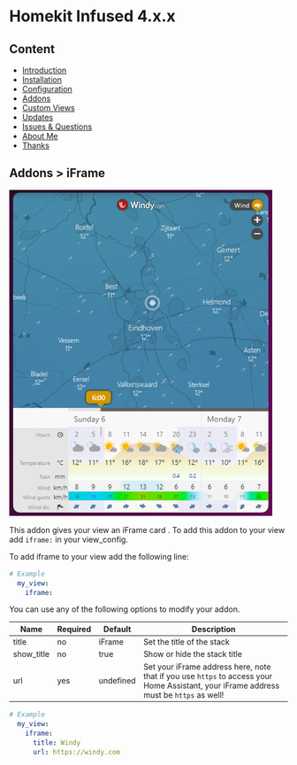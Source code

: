 # Homekit Infused 4.x.x

## Content
- [Introduction](../index.md)
- [Installation](../installation.md)
- [Configuration](../configuration.md)
- [Addons](../addons.md)
- [Custom Views](../custom_views.md)
- [Updates](../updates.md)
- [Issues & Questions](../issues.md)
- [About Me](../about.md)
- [Thanks](../thanks.md)

## Addons > iFrame

![Homekit Infused](../images/iframe-card.png)

This addon gives your view an iFrame card .
To add this addon to your view add `iframe:` in your view_config.

To add iframe to your view add the following line:

```yaml
# Example
  my_view:
    iframe:
```

You can use any of the following options to modify your addon.

| Name | Required | Default | Description |
|----------------------------------|-------------|----------------------|-----------------------------------------------------------------------------------------------------------------------------------------------------------------------------------|
| title | no | iFrame | Set the title of the stack |
| show_title | no | true | Show or hide the stack title |
| url | yes | undefined | Set your iFrame address here, note that if you use `https` to access your Home Assistant, your iFrame address must be `https` as well! |

```yaml
# Example
  my_view:
    iframe: 
      title: Windy
      url: https://windy.com
```